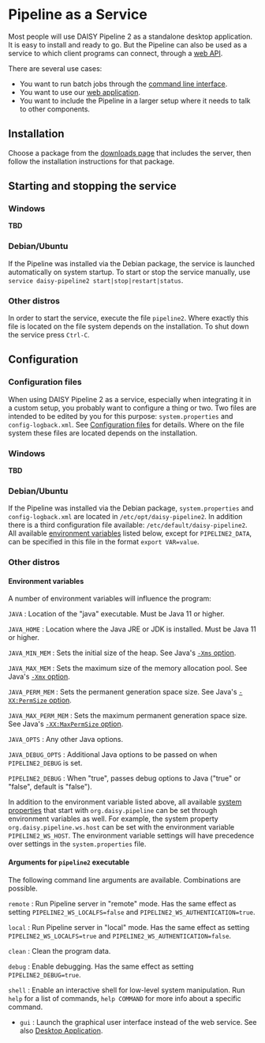 # Pipeline as a Service

Most people will use DAISY Pipeline 2 as a standalone desktop
application. It is easy to install and ready to go. But the Pipeline
can also be used as a service to which client programs can connect,
through a [web API](WebServiceAPI).

There are several use cases:

- You want to run batch jobs through the
  [command line interface](Command-Line).
- You want to use our
  [web application](https://github.com/daisy/pipeline-webui/wiki/User-Guide/).
- You want to include the Pipeline in a larger setup where it needs to
  talk to other components.

## Installation

Choose a package from the
[downloads page](http://daisy.github.io/pipeline/Download.html) that
includes the server, then follow the installation instructions for
that package.

## Starting and stopping the service

### Windows

**TBD**

### Debian/Ubuntu

If the Pipeline was installed via the Debian package, the service is
launched automatically on system startup. To start or stop the service
manually, use `service daisy-pipeline2 start|stop|restart|status`.

### Other distros

In order to start the service, execute the file `pipeline2`. Where
exactly this file is located on the file system depends on the
installation. To shut down the service press `Ctrl-C`.

## Configuration

### Configuration files

When using DAISY Pipeline 2 as a service, especially when integrating
it in a custom setup, you probably want to configure a thing or
two. Two files are intended to be edited by you for this purpose:
`system.properties` and `config-logback.xml`. See
[Configuration files](Configuration-Files) for details. Where on the
file system these files are located depends on the installation.

### Windows

**TBD**

### Debian/Ubuntu

If the Pipeline was installed via the Debian package,
`system.properties` and `config-logback.xml` are located in
`/etc/opt/daisy-pipeline2`. In addition there is a third configuration
file available: `/etc/default/daisy-pipeline2`. All available
[environment variables](#environment-variables) listed below, except
for `PIPELINE2_DATA`, can be specified in this file in the format
`export VAR=value`.

### Other distros

#### Environment variables

A number of environment variables will influence the program:

`JAVA`
: Location of the "java" executable. Must be Java 11 or higher.

`JAVA_HOME`
: Location where the Java JRE or JDK is installed. Must be Java 11 or higher.

`JAVA_MIN_MEM`
: Sets the initial size of the heap. See Java's
  [`-Xms` option](https://docs.oracle.com/javase/8/docs/technotes/tools/windows/java.html#BABHDABI).

`JAVA_MAX_MEM`
: Sets the maximum size of the memory allocation pool. See Java's
  [`-Xmx` option](https://docs.oracle.com/javase/8/docs/technotes/tools/windows/java.html#BABHDABI).

`JAVA_PERM_MEM`
: Sets the permanent generation space size. See Java's
  [`-XX:PermSize` option](https://docs.oracle.com/javase/8/docs/technotes/tools/windows/java.html#BABDCEGG).

`JAVA_MAX_PERM_MEM`
: Sets the maximum permanent generation space size. See Java's
  [`-XX:MaxPermSize` option](https://docs.oracle.com/javase/8/docs/technotes/tools/windows/java.html#BABDCEGG).

`JAVA_OPTS`
: Any other Java options.

`JAVA_DEBUG_OPTS`
: Additional Java options to be passed on when `PIPELINE2_DEBUG` is set.

`PIPELINE2_DEBUG`
: When "true", passes debug options to Java ("true" or "false", default is "false").

<!--
- `PIPELINE2_DATA`: Directory for storing program data.
- `PIPELINE2_BASE`: what is this for?
- `PIPELINE2_HOME`: will be ignored?
- `PIPELINE2_CONFIG`: will be ignored?
- `MAX_FD`: ?
-->

In addition to the environment variable listed above, all available
[system properties](Configuration-Files/#system-properties)
that start with `org.daisy.pipeline` can be set through environment
variables as well. For example, the system property
`org.daisy.pipeline.ws.host` can be set with the environment variable
`PIPELINE2_WS_HOST`. The environment variable settings will have
precedence over settings in the `system.properties` file.

#### Arguments for `pipeline2` executable

The following command line arguments are available. Combinations are possible.

`remote`
: Run Pipeline server in "remote" mode. Has the same effect as
  setting `PIPELINE2_WS_LOCALFS=false` and `PIPELINE2_WS_AUTHENTICATION=true`.

`local`
: Run Pipeline server in "local" mode. Has the same effect as setting
  `PIPELINE2_WS_LOCALFS=true` and `PIPELINE2_WS_AUTHENTICATION=false`.

`clean`
: Clean the program data.

`debug`
: Enable debugging. Has the same effect as setting `PIPELINE2_DEBUG=true`.

`shell`
: Enable an interactive shell for low-level system manipulation. Run
  `help` for a list of commands, `help COMMAND` for more info about a
  specific command.
  
- `gui`
: Launch the graphical user interface instead of the web service. See
  also [Desktop Application](http://daisy.github.io/pipeline/Get-Help/User-Guide/Desktop-Application/DAISY-Pipeline-2-User-Guide/).

